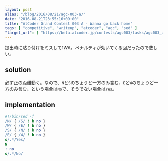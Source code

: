 ```yaml
---
layout: post
alias: "/blog/2016/08/21/agc-003-a/"
date: "2016-08-21T23:55:16+09:00"
title: "AtCoder Grand Contest 003 A - Wanna go back home"
tags: [ "competitive", "writeup", "atcoder", "agc", "sed" ]
"target_url": [ "https://beta.atcoder.jp/contests/agc003/tasks/agc003_a" ]
---
```


提出時に貼り付けをミスして$1$WA。ペナルティが効いてくる回だったので悲しい。

## solution

必ず正の距離動く。なので、`N`と`S`のちょうど一方のみ含む、`E`と`W`のちょうど一方のみ含む、という場合は`No`で、そうでない場合は`Yes`。

## implementation

``` sed
#!/bin/sed -f
/N/ { /S/ ! b no }
/W/ { /E/ ! b no }
/S/ { /N/ ! b no }
/E/ { /W/ ! b no }
s/.*/Yes/
N
: no
s/.*/No/
```
